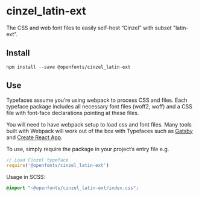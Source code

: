 
# cinzel_latin-ext

The CSS and web font files to easily self-host “Cinzel” with subset "latin-ext".

## Install

`npm install --save @openfonts/cinzel_latin-ext`

## Use

Typefaces assume you’re using webpack to process CSS and files. Each typeface
package includes all necessary font files (woff2, woff) and a CSS file with
font-face declarations pointing at these files.

You will need to have webpack setup to load css and font files. Many tools built
with Webpack will work out of the box with Typefaces such as [Gatsby](https://github.com/gatsbyjs/gatsby)
and [Create React App](https://github.com/facebookincubator/create-react-app).

To use, simply require the package in your project’s entry file e.g.

```javascript
// Load Cinzel typeface
require('@openfonts/cinzel_latin-ext')
```

Usage in SCSS:
```scss
@import "~@openfonts/cinzel_latin-ext/index.css";
```
